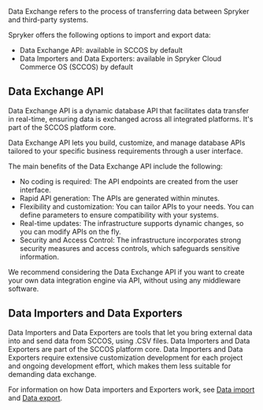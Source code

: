 Data Exchange refers to the process of transferring data between Spryker and third-party systems.

Spryker offers the following options to import and export data:

- Data Exchange API: available in SCCOS by default
- Data Importers and Data Exporters: available in Spryker Cloud Commerce OS (SCCOS) by default

## Data Exchange API

Data Exchange API is a dynamic database API that facilitates data transfer in real-time, ensuring data is exchanged across all integrated platforms. It's part of the SCCOS platform core.

Data Exchange API lets you build, customize, and manage database APIs tailored to your specific business requirements through a user interface.

The main benefits of the Data Exchange API include the following:

- No coding is required: The API endpoints are created from the user interface.
- Rapid API generation: The APIs are generated within minutes.
- Flexibility and customization: You can tailor APIs to your needs. You can define parameters to ensure compatibility with your systems.
- Real-time updates: The infrastructure supports dynamic changes, so you can modify APIs on the fly.
- Security and Access Control: The infrastructure incorporates strong security measures and access controls, which safeguards sensitive information.

We recommend considering the Data Exchange API if you want to create your own data integration engine via API, without using any middleware software.


## Data Importers and Data Exporters

Data Importers and Data Exporters are tools that let you bring external data into and send data from SCCOS, using .CSV files.  Data Importers and Data Exporters are part of the SCCOS platform core.
Data Importers and Data Exporters require extensive customization development for each project and ongoing development effort, which makes them less suitable for demanding data exchange.

For information on how Data importers and Exporters work, see [Data import](/docs/dg/dev/data-import/latest/data-import.html) and [Data export](/docs/pbc/all/order-management-system/latest/base-shop/import-and-export-data/orders-data-export/orders-data-export.html).